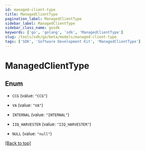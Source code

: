 ```yaml
---
id: managed-client-type
title: ManagedClientType
pagination_label: ManagedClientType
sidebar_label: ManagedClientType
sidebar_class_name: gosdk
keywords: ['go', 'golang', 'sdk', 'ManagedClientType'] 
slug: /tools/sdk/go/beta/models/managed-client-type
tags: ['SDK', 'Software Development Kit', 'ManagedClientType']
---
```


# ManagedClientType

## Enum


* `CCG` (value: `"CCG"`)

* `VA` (value: `"VA"`)

* `INTERNAL` (value: `"INTERNAL"`)

* `IIQ_HARVESTER` (value: `"IIQ_HARVESTER"`)

* `NULL` (value: `"null"`)


[[Back to top]](#) 


